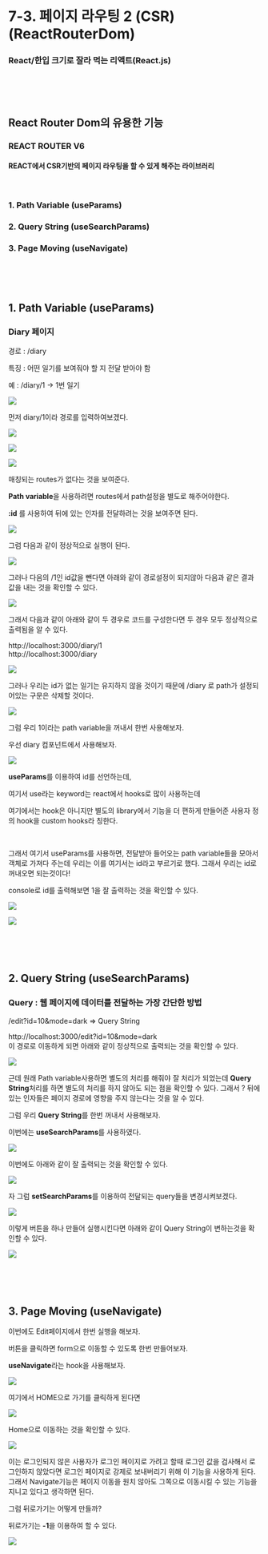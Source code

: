 # 7-3. 페이지 라우팅 2 (CSR) (ReactRouterDom)

### React/한입 크기로 잘라 먹는 리액트(React.js)

<br><br><br>

## React Router Dom의 유용한 기능

### REACT ROUTER V6

#### REACT에서 CSR기반의 페이지 라우팅을 할 수 있게 해주는 라이브러리

<br>

### 1. Path Variable (useParams)

### 2. Query String (useSearchParams)

### 3. Page Moving (useNavigate)

<br><br><br>

## 1. Path Variable (useParams)

### Diary 페이지

경로 : /diary

특징 : 어떤 일기를 보여줘야 할 지 전달 받아야 함

예 : /diary/1 -> 1번 일기

![](https://img1.daumcdn.net/thumb/R1280x0/?scode=mtistory2&fname=https%3A%2F%2Fblog.kakaocdn.net%2Fdn%2FbOGgOC%2FbtrIxvp5L4i%2Fs0FFsyySQZ7JALd5WnzWEK%2Fimg.png)

먼저 diary/1이라 경로를 입력하여보겠다.

![](https://img1.daumcdn.net/thumb/R1280x0/?scode=mtistory2&fname=https%3A%2F%2Fblog.kakaocdn.net%2Fdn%2FcMAPQe%2FbtrIyvRcdLe%2F7a8ir4ZyxqdkdTMklyAFHk%2Fimg.png)

![](https://img1.daumcdn.net/thumb/R1280x0/?scode=mtistory2&fname=https%3A%2F%2Fblog.kakaocdn.net%2Fdn%2Fd561dY%2FbtrIA0Qsop6%2FNrDL6bzqJlr56KkSKob691%2Fimg.png)

![](https://img1.daumcdn.net/thumb/R1280x0/?scode=mtistory2&fname=https%3A%2F%2Fblog.kakaocdn.net%2Fdn%2FQRdiy%2FbtrIywCyWAR%2FQYfQmbKZFzmkkViHwJnmZK%2Fimg.png)

매칭되는 routes가 없다는 것을 보여준다.

**Path variable**을 사용하려면 routes에서 path설정을 별도로 해주어야한다.

**:id** 를 사용하여 뒤에 있는 인자를 전달하려는 것을 보여주면 된다.

![](https://img1.daumcdn.net/thumb/R1280x0/?scode=mtistory2&fname=https%3A%2F%2Fblog.kakaocdn.net%2Fdn%2Fd4GPF9%2FbtrIBUbnJ9n%2FSx4kl3K8bRTWQ0BeZDQBxK%2Fimg.png)

그럼 다음과 같이 정상적으로 실행이 된다.

![](https://img1.daumcdn.net/thumb/R1280x0/?scode=mtistory2&fname=https%3A%2F%2Fblog.kakaocdn.net%2Fdn%2FD2ZAt%2FbtrIvTerwHQ%2F6cMkpDSlzaYzq2qNmyy3YK%2Fimg.png)

그러나 다음의 /1인 id값을 뺀다면 아래와 같이 경로설정이 되지않아 다음과 같은 결과 값을 내는 것을 확인할 수 있다.

![](https://img1.daumcdn.net/thumb/R1280x0/?scode=mtistory2&fname=https%3A%2F%2Fblog.kakaocdn.net%2Fdn%2FDKEA2%2FbtrIyo422Z0%2FfHsgBNyBkQA215qpl5oLK1%2Fimg.png)

그래서 다음과 같이 아래와 같이 두 경우로 코드를 구성한다면 두 경우 모두 정상적으로 출력됨을 알 수 있다.

http://localhost:3000/diary/1
<br>
http://localhost:3000/diary

![](https://img1.daumcdn.net/thumb/R1280x0/?scode=mtistory2&fname=https%3A%2F%2Fblog.kakaocdn.net%2Fdn%2Fdondtw%2FbtrItmUYox8%2FPkWwR0sp3rocuLkn8xL24K%2Fimg.png)

그러나 우리는 id가 없는 일기는 유지하지 않을 것이기 때문에 /diary 로 path가 설정되어있는 구문은 삭제할 것이다.

![](https://img1.daumcdn.net/thumb/R1280x0/?scode=mtistory2&fname=https%3A%2F%2Fblog.kakaocdn.net%2Fdn%2F5ZG9i%2FbtrICZcrFx6%2FQD0SZeFWKAtscIg9IXkyz0%2Fimg.png)

그럼 우리 1이라는 path variable을 꺼내서 한번 사용해보자.

우선 diary 컴포넌트에서 사용해보자.

![](https://img1.daumcdn.net/thumb/R1280x0/?scode=mtistory2&fname=https%3A%2F%2Fblog.kakaocdn.net%2Fdn%2FcS4VkC%2FbtrIA1oihP1%2FbuAXNnOioUnrBCkND6Jqek%2Fimg.png)

**useParams**를 이용하여 id를 선언하는데,

여기서 use라는 keyword는 react에서 hooks로 많이 사용하는데

여기에서는 hook은 아니지만 별도의 library에서 기능을 더 편하게 만들어준 사용자 정의 hook을 custom hooks라 칭한다.

<br>

그래서 여기서 useParams를 사용하면, 전달받아 들어오는 path variable들을 모아서 객체로 가져다 주는데 우리는 이를 여기서는 id라고 부르기로 했다. 그래서 우리는 id로 꺼내오면 되는것이다!

console로 id를 출력해보면 1을 잘 출력하는 것을 확인할 수 있다.

![](https://img1.daumcdn.net/thumb/R1280x0/?scode=mtistory2&fname=https%3A%2F%2Fblog.kakaocdn.net%2Fdn%2FpsZJz%2FbtrIx0KEZLE%2FF1UXXCzjfBspkLpcfy36i1%2Fimg.png)

![](https://img1.daumcdn.net/thumb/R1280x0/?scode=mtistory2&fname=https%3A%2F%2Fblog.kakaocdn.net%2Fdn%2Fbb4Eos%2FbtrIBUJdyqe%2F0HnDQSaTd2JkYHcO0aOp5K%2Fimg.png)

<br> <br> <br>

## 2. Query String (useSearchParams)

### Query : 웹 페이지에 데이터를 전달하는 가장 간단한 방법

/edit?id=10&mode=dark => Query String

http://localhost:3000/edit?id=10&mode=dark
<br>
이 경로로 이동하게 되면 아래와 같이 정상적으로 출력되는 것을 확인할 수 있다.

![](https://img1.daumcdn.net/thumb/R1280x0/?scode=mtistory2&fname=https%3A%2F%2Fblog.kakaocdn.net%2Fdn%2FcXSaj0%2FbtrIuamqOeO%2FVadGkMIATAwiBEoUQlew41%2Fimg.png)

근데 원래 Path variable사용하면 별도의 처리를 해줘야 잘 처리가 되었는데 **Query String**처리를 하면 별도의 처리를 하지 않아도 되는 점을 확인할 수 있다. 그래서 ? 뒤에있는 인자들은 페이지 경로에 영향을 주지 않는다는 것을 알 수 있다.

그럼 우리 **Query String**를 한번 꺼내서 사용해보자.

이번에는 **useSearchParams**를 사용하였다.

![](https://img1.daumcdn.net/thumb/R1280x0/?scode=mtistory2&fname=https%3A%2F%2Fblog.kakaocdn.net%2Fdn%2Fmf6g8%2FbtrIsd45CC6%2FlxJxIL56mnKeBCjmmdNWpK%2Fimg.png)

이번에도 아래와 같이 잘 출력되는 것을 확인할 수 있다.

![](https://img1.daumcdn.net/thumb/R1280x0/?scode=mtistory2&fname=https%3A%2F%2Fblog.kakaocdn.net%2Fdn%2Fbi3XMX%2FbtrIyZLiqAT%2FKxqsRbkqAaZHVaET5mQTQ1%2Fimg.png)

자 그럼 **setSearchParams**를 이용하여 전달되는 query들을 변경시켜보겠다.

![](https://img1.daumcdn.net/thumb/R1280x0/?scode=mtistory2&fname=https%3A%2F%2Fblog.kakaocdn.net%2Fdn%2Fc5qkRN%2FbtrIuaGNCcG%2Fj9QP5XZHnKkuYbKpC4z3Rk%2Fimg.png)

이렇게 버튼을 하나 만들어 실행시킨다면 아래와 같이 Query String이 변하는것을 확인할 수 있다.

![](https://img1.daumcdn.net/thumb/R1280x0/?scode=mtistory2&fname=https%3A%2F%2Fblog.kakaocdn.net%2Fdn%2FM02Jt%2FbtrICPVaxOH%2FCUC7oTQqUcNyT4OjKQuUZk%2Fimg.png)

<br> <br> <br>

## 3. Page Moving (useNavigate)

이번에도 Edit페이지에서 한번 실행을 해보자.

버튼을 클릭하면 form으로 이동할 수 있도록 한번 만들어보자.

**useNavigate**라는 hook을 사용해보자.

![](https://img1.daumcdn.net/thumb/R1280x0/?scode=mtistory2&fname=https%3A%2F%2Fblog.kakaocdn.net%2Fdn%2F6YyEl%2FbtrIyoRzPw5%2FF0XjqUup6EdNve3rnQCOP0%2Fimg.png)

여기에서 HOME으로 가기를 클릭하게 된다면

![](https://img1.daumcdn.net/thumb/R1280x0/?scode=mtistory2&fname=https%3A%2F%2Fblog.kakaocdn.net%2Fdn%2FFgMaC%2FbtrIxBdhZ5E%2FVKfxKkRlBhB3jYUrboKFOk%2Fimg.png)

Home으로 이동하는 것을 확인할 수 있다.

![](https://img1.daumcdn.net/thumb/R1280x0/?scode=mtistory2&fname=https%3A%2F%2Fblog.kakaocdn.net%2Fdn%2Fc7LAuz%2FbtrIzarZ3k5%2FkGMQtyNnJnBKJH54K12Ilk%2Fimg.png)

이는 로그인되지 않은 사용자가 로그인 페이지로 가려고 할때 로그인 값을 검사해서 로그인하지 않았다면 로그인 페이지로 강제로 보내버리기 위해 이 기능을 사용하게 된다. 그래서 Navigate기능은 페이지 이동을 원치 않아도 그쪽으로 이동시킬 수 있는 기능을 지니고 있다고 생각하면 된다.

그럼 뒤로가기는 어떻게 만들까?

뒤로가기는 **-1**을 이용하여 할 수 있다.

![](https://img1.daumcdn.net/thumb/R1280x0/?scode=mtistory2&fname=https%3A%2F%2Fblog.kakaocdn.net%2Fdn%2Fy6s8X%2FbtrIxBxA8FN%2FHfheP9KphxlcgCv4MraQx1%2Fimg.png)
